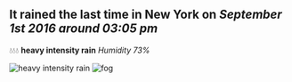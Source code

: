 ## It rained the last time in New York on *September 1st 2016 around 03:05 pm*
💧💧💧  **heavy intensity rain** *Humidity 73%*

![heavy intensity rain](http://openweathermap.org/img/w/10d.png) ![fog](http://openweathermap.org/img/w/50d.png)
